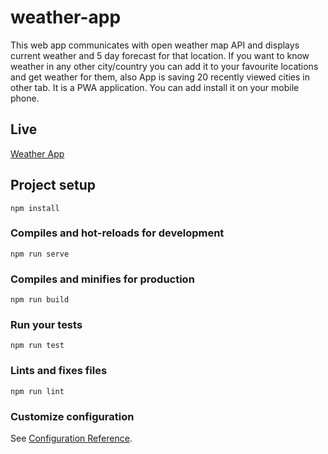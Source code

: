 # weather-app
This web app communicates with open weather map API and displays current weather and 5 day forecast for that location. If you want to know weather in any other city/country you can add it to your favourite locations and get weather for them, also App is saving 20 recently viewed cities in other tab.
It is a PWA application. You can add install it on your mobile phone.

## Live
<a href="https://weather-app-dev.netlify.com/">Weather App</a>

## Project setup
```
npm install
```

### Compiles and hot-reloads for development
```
npm run serve
```

### Compiles and minifies for production
```
npm run build
```

### Run your tests
```
npm run test
```

### Lints and fixes files
```
npm run lint
```

### Customize configuration
See [Configuration Reference](https://cli.vuejs.org/config/).
